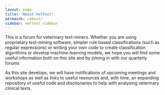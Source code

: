```yaml
---
layout: page
title: "About VetText"
permaink: /about/
sidebar: vettext_sidebar
---
```

This is a forum for veterinary text-miners. Whether you are using proprietary text-mining software, simpler rule based classifications (such as regular expressions) or writing your own code to create classification algorithms or develop machine-learning models, we hope you will find some useful information both on this site and by joining in with our quarterly forums

As this site develops, we will have notifications of upcoming meetings and workshops as well as links to useful resources and, with time, an expanding repository of useful code and disctionaries to help with analysing veterinary clinical texts.


